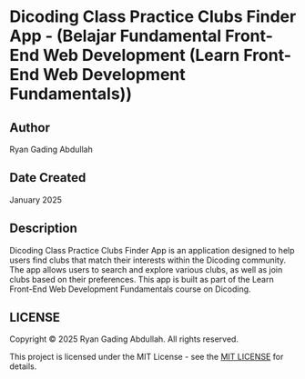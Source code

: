 # Dicoding Class Practice Clubs Finder App - (Belajar Fundamental Front-End Web Development (Learn Front-End Web Development Fundamentals))

## Author

Ryan Gading Abdullah

## Date Created

January 2025

## Description

Dicoding Class Practice Clubs Finder App is an application designed to help users find clubs that match their interests within the Dicoding community. The app allows users to search and explore various clubs, as well as join clubs based on their preferences. This app is built as part of the Learn Front-End Web Development Fundamentals course on Dicoding.

## LICENSE

Copyright &copy; 2025 Ryan Gading Abdullah. All rights reserved.

This project is licensed under the MIT License - see the [MIT LICENSE](LICENSE) for details.
